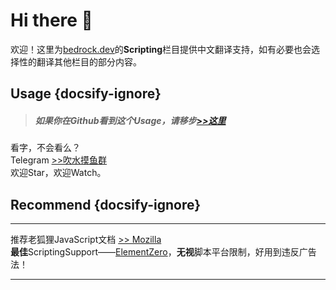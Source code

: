 # Hi there 👋
欢迎！这里为[bedrock.dev](https://bedrock.dev/)的**Scripting**栏目提供中文翻译支持，如有必要也会选择性的翻译其他栏目的部分内容。

## Usage {docsify-ignore}
> ##### 如果你在Github看到这个Usage，请移步[>>这里](https://js-devdoc.amd.rocks/)<br>

看字，不会看么？<br>
Telegram [>>吹水摸鱼群](https://t.me/vjsdt) <br>
欢迎Star，欢迎Watch。
 
## Recommend {docsify-ignore}
***
推荐老狐狸JavaScript文档 [>> Mozilla](https://developer.mozilla.org/zh-CN/docs/Web/JavaScript)<br>
**最佳**ScriptingSupport——[ElementZero](https://github.com/Element-0/ElementZero)，**无视**脚本平台限制，好用到违反广告法！<br>
***